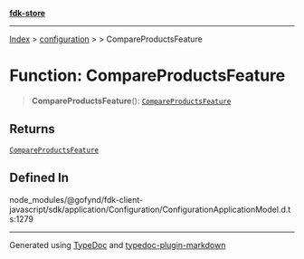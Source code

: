 [**fdk-store**](../../../README.md)
***

[Index](../../../API.md) > [configuration](../../README.md) > [<internal>](../README.md) > CompareProductsFeature

# Function: CompareProductsFeature

> **CompareProductsFeature**(): [`CompareProductsFeature`](../type-aliases/type-alias.CompareProductsFeature.md)

## Returns

[`CompareProductsFeature`](../type-aliases/type-alias.CompareProductsFeature.md)

## Defined In

node\_modules/@gofynd/fdk-client-javascript/sdk/application/Configuration/ConfigurationApplicationModel.d.ts:1279

***
Generated using [TypeDoc](https://typedoc.org/) and [typedoc-plugin-markdown](https://www.npmjs.com/package/typedoc-plugin-markdown)
